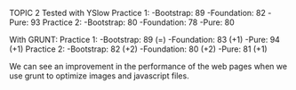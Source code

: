 TOPIC 2
Tested with YSlow
	Practice 1:
		-Bootstrap: 89
		-Foundation: 82
		-Pure: 93
	Practice 2:
		-Bootstrap: 80
		-Foundation: 78
		-Pure: 80

With GRUNT:
	Practice 1:
		-Bootstrap: 89 (=)
		-Foundation: 83 (+1)
		-Pure: 94 (+1)
	Practice 2:
		-Bootstrap: 82 (+2)
		-Foundation: 80 (+2)
		-Pure: 81 (+1)

We can see an improvement in the performance of the web pages when we use grunt to optimize	images and javascript files.
 